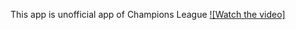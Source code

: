 This app is unofficial app of Champions League
[![Watch the video]](https://www.youtube.com/watch?v=jlTDyjJO_Uw)
